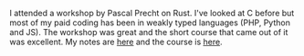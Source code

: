 I attended a workshop by Pascal Precht on Rust. I've looked at C before but most of my paid coding has been in weakly typed languages (PHP, Python and JS). The workshop was great and the short course that came out of it was excellent. My notes are [here](https://github.com/eggheadio-projects/write-your-first-program-with-the-rust-language) and the course is [here](https://egghead.io/courses/intro-to-rust).
